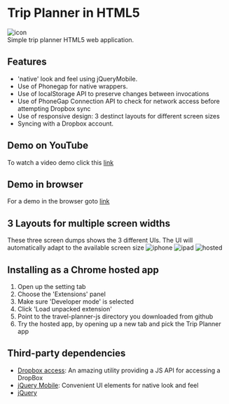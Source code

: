 # Trip Planner in HTML5
![icon](/PeterJensen/trip-planner-js/raw/master/trip-128.png)  
Simple trip planner HTML5 web application.

## Features

* 'native' look and feel using jQueryMobile.
* Use of Phonegap for native wrappers.
* Use of localStorage API to preserve changes between invocations
* Use of PhoneGap Connection API to check for network access before attempting Dropbox sync
* Use of responsive design: 3 destinct layouts for different screen sizes
* Syncing with a Dropbox account.

## Demo on YouTube

To watch a video demo click this [link](http://youtu.be/v3O66MKSJ0g)

## Demo in browser

For a demo in the browser goto [link](http://www.danishdude.com/trip-planner-js/index.html)

## 3 Layouts for multiple screen widths

These three screen dumps shows the 3 different UIs.  The UI will automatically adapt to the
available screen size
![iphone](/PeterJensen/trip-planner-js/blob/master/iphone.png?raw=true)
![ipad](/PeterJensen/trip-planner-js/blob/master/ipad.png?raw=true)
![hosted](/PeterJensen/trip-planner-js/blob/master/hosted.png?raw=true)

## Installing as a Chrome hosted app

1. Open up the setting tab
2. Choose the 'Extensions' panel 
3. Make sure 'Developer mode' is selected
4. Click 'Load unpacked extension'
5. Point to the travel-planner-js directory you downloaded from github
6. Try the hosted app, by opening up a new tab and pick the Trip Planner app

## Third-party dependencies

* [Dropbox access](https://github.com/dropbox/dropbox-js): An amazing utility providing a JS API for accessing a DropBox
* [jQuery Mobile](http://jquerymobile.com): Convenient UI elements for native look and feel
* [jQuery](http://jquery.com)

